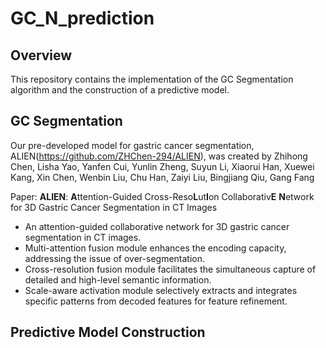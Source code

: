 # GC_N_prediction

## Overview
This repository contains the implementation of the GC Segmentation algorithm and the construction of a predictive model. 

## GC Segmentation

Our pre-developed model for gastric cancer segmentation, ALIEN(https://github.com/ZHChen-294/ALIEN), was created by Zhihong Chen, Lisha Yao, Yanfen Cui, Yunlin Zheng, Suyun Li, Xiaorui Han, Xuewei Kang, Xin Chen, Wenbin Liu, Chu Han, Zaiyi Liu, Bingjiang Qiu, Gang Fang

Paper: **ALIEN**: **A**ttention-Guided Cross-Reso**L**ut**I**on Collaborativ**E** **N**etwork for 3D Gastric Cancer Segmentation in CT Images
<!-- Submitted to [**Biomedical Signal Processing and Control**](https://www.sciencedirect.com/journal/biomedical-signal-processing-and-control) (In Revising). -->

* An attention-guided collaborative network for 3D gastric cancer segmentation in CT images.
* Multi-attention fusion module enhances the encoding capacity, addressing the issue of over-segmentation.
* Cross-resolution fusion module facilitates the simultaneous capture of detailed and high-level semantic information.
* Scale-aware activation module selectively extracts and integrates specific patterns from decoded features for feature refinement.

## Predictive Model Construction



